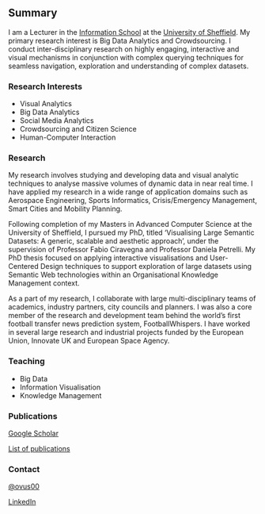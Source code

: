 ## Summary

I am a Lecturer in the [Information School](https://www.sheffield.ac.uk/is) at the [University of Sheffield](http://sheffield.ac.uk). My primary research interest is Big Data Analytics and Crowdsourcing. I conduct inter-disciplinary research on highly engaging, interactive and visual mechanisms in conjunction with complex querying techniques for seamless navigation, exploration and understanding of complex datasets.

### Research Interests

* Visual Analytics
* Big Data Analytics
* Social Media Analytics
* Crowdsourcing and Citizen Science
* Human-Computer Interaction

### Research 

My research involves studying and developing data and visual analytic techniques to analyse massive volumes of dynamic data in near real time. I have applied my research in a wide range of application domains such as Aerospace Engineering, Sports Informatics, Crisis/Emergency Management, Smart Cities and Mobility Planning. 

Following completion of my Masters in Advanced Computer Science at the University of Sheffield, I pursued my PhD, titled ‘Visualising Large Semantic Datasets: A generic, scalable and aesthetic approach’, under the supervision of Professor Fabio Ciravegna and Professor Daniela Petrelli. My PhD thesis focused on applying interactive visualisations and User-Centered Design techniques to support exploration of large datasets using Semantic Web technologies within an Organisational Knowledge Management context. 

As a part of my research, I collaborate with large multi-disciplinary teams of academics, industry partners, city councils and planners. I was also a core member of the research and development team behind the world’s first football transfer news prediction system, FootballWhispers. I have worked in several large research and industrial projects funded by the European Union, Innovate UK and European Space Agency.

### Teaching

* Big Data 
* Information Visualisation
* Knowledge Management

### Publications

[Google Scholar](https://scholar.google.com/citations?user=q2zePtUAAAAJ)  

[List of publications](https://ovus00.github.io/publications)


### Contact

[@ovus00](https://twitter.com/ovus00)

[LinkedIn](www.linkedin.com/in/suvodeep)

